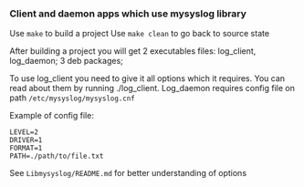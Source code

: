 ### Client and daemon apps which use mysyslog library

Use `make` to build a project
Use `make clean` to go back to source state 

After building a project you will get 2 executables files: log_client, log_daemon; 3 deb packages;

To use log_client you need to give it all options which it requires. You can read about them by running ./log_client. 
Log_daemon requires config file on path `/etc/mysyslog/mysyslog.cnf`

Example of config file:<br/>
```MESSAGE=here you write your message
LEVEL=2
DRIVER=1
FORMAT=1
PATH=./path/to/file.txt
```

See `Libmysyslog/README.md` for better understanding of options
